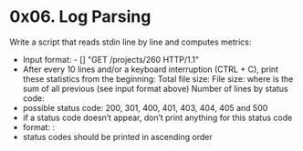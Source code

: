 # 0x06. Log Parsing

Write a script that reads stdin line by line and computes metrics:

* Input format: <IP Address> - [<date>] "GET /projects/260 HTTP/1.1" <status code> <file size>
* After every 10 lines and/or a keyboard interruption (CTRL + C), print these statistics from the beginning:
Total file size: File size: <total size>
where <total size> is the sum of all previous <file size> (see input format above)
Number of lines by status code:
* possible status code: 200, 301, 400, 401, 403, 404, 405 and 500
* if a status code doesn’t appear, don’t print anything for this status code
* format: <status code>: <number>
* status codes should be printed in ascending order
